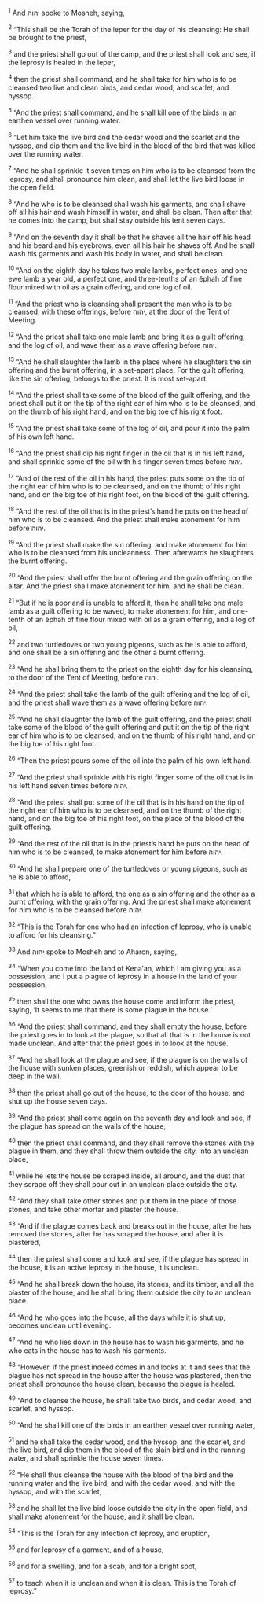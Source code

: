 <sup>1</sup> And יהוה spoke to Mosheh, saying,

<sup>2</sup> “This shall be the Torah of the leper for the day of his cleansing: He shall be brought to the priest,

<sup>3</sup> and the priest shall go out of the camp, and the priest shall look and see, if the leprosy is healed in the leper,

<sup>4</sup> then the priest shall command, and he shall take for him who is to be cleansed two live and clean birds, and cedar wood, and scarlet, and hyssop.

<sup>5</sup> “And the priest shall command, and he shall kill one of the birds in an earthen vessel over running water.

<sup>6</sup> “Let him take the live bird and the cedar wood and the scarlet and the hyssop, and dip them and the live bird in the blood of the bird that was killed over the running water.

<sup>7</sup> “And he shall sprinkle it seven times on him who is to be cleansed from the leprosy, and shall pronounce him clean, and shall let the live bird loose in the open field.

<sup>8</sup> “And he who is to be cleansed shall wash his garments, and shall shave off all his hair and wash himself in water, and shall be clean. Then after that he comes into the camp, but shall stay outside his tent seven days.

<sup>9</sup> “And on the seventh day it shall be that he shaves all the hair off his head and his beard and his eyebrows, even all his hair he shaves off. And he shall wash his garments and wash his body in water, and shall be clean.

<sup>10</sup> “And on the eighth day he takes two male lambs, perfect ones, and one ewe lamb a year old, a perfect one, and three-tenths of an ĕphah of fine flour mixed with oil as a grain offering, and one log of oil.

<sup>11</sup> “And the priest who is cleansing shall present the man who is to be cleansed, with these offerings, before יהוה, at the door of the Tent of Meeting.

<sup>12</sup> “And the priest shall take one male lamb and bring it as a guilt offering, and the log of oil, and wave them as a wave offering before יהוה.

<sup>13</sup> “And he shall slaughter the lamb in the place where he slaughters the sin offering and the burnt offering, in a set-apart place. For the guilt offering, like the sin offering, belongs to the priest. It is most set-apart.

<sup>14</sup> “And the priest shall take some of the blood of the guilt offering, and the priest shall put it on the tip of the right ear of him who is to be cleansed, and on the thumb of his right hand, and on the big toe of his right foot.

<sup>15</sup> “And the priest shall take some of the log of oil, and pour it into the palm of his own left hand.

<sup>16</sup> “And the priest shall dip his right finger in the oil that is in his left hand, and shall sprinkle some of the oil with his finger seven times before יהוה.

<sup>17</sup> “And of the rest of the oil in his hand, the priest puts some on the tip of the right ear of him who is to be cleansed, and on the thumb of his right hand, and on the big toe of his right foot, on the blood of the guilt offering.

<sup>18</sup> “And the rest of the oil that is in the priest’s hand he puts on the head of him who is to be cleansed. And the priest shall make atonement for him before יהוה.

<sup>19</sup> “And the priest shall make the sin offering, and make atonement for him who is to be cleansed from his uncleanness. Then afterwards he slaughters the burnt offering.

<sup>20</sup> “And the priest shall offer the burnt offering and the grain offering on the altar. And the priest shall make atonement for him, and he shall be clean.

<sup>21</sup> “But if he is poor and is unable to afford it, then he shall take one male lamb as a guilt offering to be waved, to make atonement for him, and one-tenth of an ĕphah of fine flour mixed with oil as a grain offering, and a log of oil,

<sup>22</sup> and two turtledoves or two young pigeons, such as he is able to afford, and one shall be a sin offering and the other a burnt offering.

<sup>23</sup> “And he shall bring them to the priest on the eighth day for his cleansing, to the door of the Tent of Meeting, before יהוה.

<sup>24</sup> “And the priest shall take the lamb of the guilt offering and the log of oil, and the priest shall wave them as a wave offering before יהוה.

<sup>25</sup> “And he shall slaughter the lamb of the guilt offering, and the priest shall take some of the blood of the guilt offering and put it on the tip of the right ear of him who is to be cleansed, and on the thumb of his right hand, and on the big toe of his right foot.

<sup>26</sup> “Then the priest pours some of the oil into the palm of his own left hand.

<sup>27</sup> “And the priest shall sprinkle with his right finger some of the oil that is in his left hand seven times before יהוה.

<sup>28</sup> “And the priest shall put some of the oil that is in his hand on the tip of the right ear of him who is to be cleansed, and on the thumb of the right hand, and on the big toe of his right foot, on the place of the blood of the guilt offering.

<sup>29</sup> “And the rest of the oil that is in the priest’s hand he puts on the head of him who is to be cleansed, to make atonement for him before יהוה.

<sup>30</sup> “And he shall prepare one of the turtledoves or young pigeons, such as he is able to afford,

<sup>31</sup> that which he is able to afford, the one as a sin offering and the other as a burnt offering, with the grain offering. And the priest shall make atonement for him who is to be cleansed before יהוה.

<sup>32</sup> “This is the Torah for one who had an infection of leprosy, who is unable to afford for his cleansing.”

<sup>33</sup> And יהוה spoke to Mosheh and to Aharon, saying,

<sup>34</sup> “When you come into the land of Kena‛an, which I am giving you as a possession, and I put a plague of leprosy in a house in the land of your possession,

<sup>35</sup> then shall the one who owns the house come and inform the priest, saying, ‘It seems to me that there is some plague in the house.’

<sup>36</sup> “And the priest shall command, and they shall empty the house, before the priest goes in to look at the plague, so that all that is in the house is not made unclean. And after that the priest goes in to look at the house.

<sup>37</sup> “And he shall look at the plague and see, if the plague is on the walls of the house with sunken places, greenish or reddish, which appear to be deep in the wall,

<sup>38</sup> then the priest shall go out of the house, to the door of the house, and shut up the house seven days.

<sup>39</sup> “And the priest shall come again on the seventh day and look and see, if the plague has spread on the walls of the house,

<sup>40</sup> then the priest shall command, and they shall remove the stones with the plague in them, and they shall throw them outside the city, into an unclean place,

<sup>41</sup> while he lets the house be scraped inside, all around, and the dust that they scrape off they shall pour out in an unclean place outside the city.

<sup>42</sup> “And they shall take other stones and put them in the place of those stones, and take other mortar and plaster the house.

<sup>43</sup> “And if the plague comes back and breaks out in the house, after he has removed the stones, after he has scraped the house, and after it is plastered,

<sup>44</sup> then the priest shall come and look and see, if the plague has spread in the house, it is an active leprosy in the house, it is unclean.

<sup>45</sup> “And he shall break down the house, its stones, and its timber, and all the plaster of the house, and he shall bring them outside the city to an unclean place.

<sup>46</sup> “And he who goes into the house, all the days while it is shut up, becomes unclean until evening.

<sup>47</sup> “And he who lies down in the house has to wash his garments, and he who eats in the house has to wash his garments.

<sup>48</sup> “However, if the priest indeed comes in and looks at it and sees that the plague has not spread in the house after the house was plastered, then the priest shall pronounce the house clean, because the plague is healed.

<sup>49</sup> “And to cleanse the house, he shall take two birds, and cedar wood, and scarlet, and hyssop.

<sup>50</sup> “And he shall kill one of the birds in an earthen vessel over running water,

<sup>51</sup> and he shall take the cedar wood, and the hyssop, and the scarlet, and the live bird, and dip them in the blood of the slain bird and in the running water, and shall sprinkle the house seven times.

<sup>52</sup> “He shall thus cleanse the house with the blood of the bird and the running water and the live bird, and with the cedar wood, and with the hyssop, and with the scarlet,

<sup>53</sup> and he shall let the live bird loose outside the city in the open field, and shall make atonement for the house, and it shall be clean.

<sup>54</sup> “This is the Torah for any infection of leprosy, and eruption,

<sup>55</sup> and for leprosy of a garment, and of a house,

<sup>56</sup> and for a swelling, and for a scab, and for a bright spot,

<sup>57</sup> to teach when it is unclean and when it is clean. This is the Torah of leprosy.”

